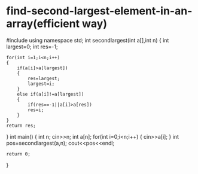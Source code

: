 # find-second-largest-element-in-an-array(efficient way)
#include<iostream>
using namespace std;
int secondlargest(int a[],int n)
{
    int largest=0;
    int res=-1;
    
    for(int i=1;i<n;i++)
    {
        if(a[i]>a[largest])
        {
            res=largest;
            largest=i;
        }
        else if(a[i]!=a[largest])
        {
            if(res==-1||a[i]>a[res])
            res=i;
        }
    }
    return res;
}
int main() 
{
    int n;
    cin>>n;
    int a[n];
    for(int i=0;i<n;i++)
    {
    cin>>a[i];
    }
    int pos=secondlargest(a,n);
cout<<pos<<endl;
    
	return 0;
    
}
